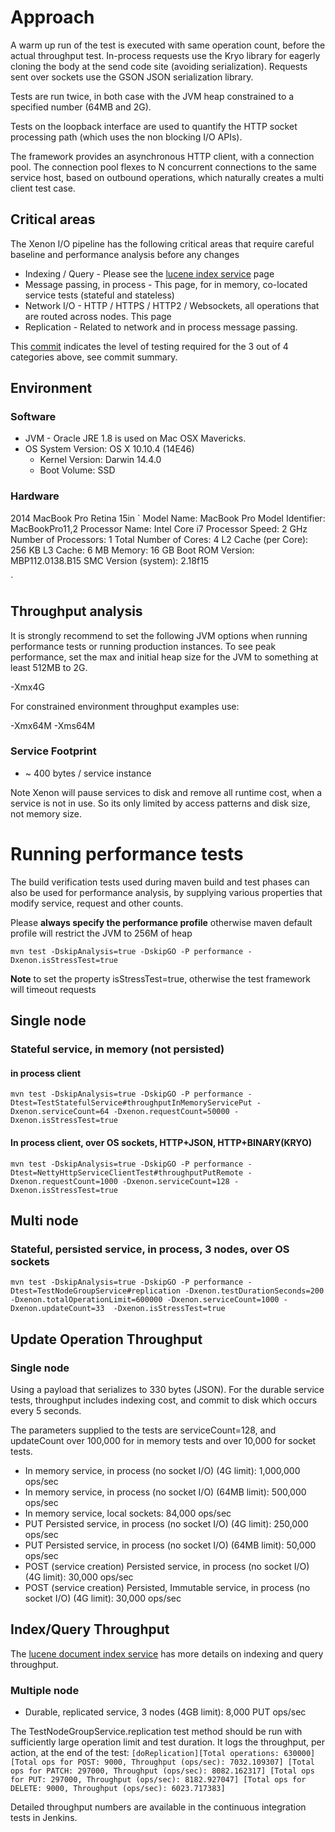# Approach
A warm up run of the test is executed with same operation count, before the actual throughput test. 
In-process requests use the Kryo library for eagerly cloning the body at the send code site (avoiding serialization). Requests sent over sockets use the GSON JSON serialization library. 

Tests are run twice, in both case with the JVM heap constrained to a specified number (64MB and 2G).

Tests on the loopback interface are used to quantify the HTTP socket processing path (which uses the non blocking I/O APIs).

The framework provides an asynchronous HTTP client, with a connection pool. The connection pool flexes to N concurrent connections to the same service host, based on outbound operations, which naturally creates a multi client test case.

## Critical areas

The Xenon I/O pipeline has the following critical areas that require careful baseline and performance analysis before any changes
 * Indexing / Query - Please see the [lucene index service](LuceneDocumentIndexService) page
 * Message passing, in process - This page, for in memory, co-located service tests (stateful and stateless)
 * Network I/O - HTTP / HTTPS / HTTP2 / Websockets, all operations that are routed across nodes. This page
 * Replication - Related to network and in process message passing.

This [commit](https://github.com/vmware/xenon/commit/57e0b064a11760089520a55e571f124ffd415ce3) indicates the level of testing required for the 3 out of 4 categories above, see commit summary.

## Environment
### Software

* JVM - Oracle JRE 1.8 is used on Mac OSX Mavericks.
* OS System Version:	OS X 10.10.4 (14E46)
  *  Kernel Version:	Darwin 14.4.0
  *  Boot Volume:	SSD

### Hardware
2014 MacBook Pro Retina 15in
`
  Model Name:	MacBook Pro
  Model Identifier:	MacBookPro11,2
  Processor Name:	Intel Core i7
  Processor Speed:	2 GHz
  Number of Processors:	1
  Total Number of Cores:	4
  L2 Cache (per Core):	256 KB
  L3 Cache:	6 MB
  Memory:	16 GB
  Boot ROM Version:	MBP112.0138.B15
  SMC Version (system):	2.18f15
 
`

## Throughput analysis
It is strongly recommend to set the following JVM options when running performance tests or running production instances. To see peak performance, set the max and initial heap size for the JVM to something at least 512MB to 2G.

-Xmx4G

For constrained environment throughput examples use:

-Xmx64M
-Xms64M

### Service Footprint
 * ~ 400 bytes / service instance

Note Xenon will pause services to disk and remove all runtime cost, when a service is not in use. So its only limited by access patterns and disk size, not memory size.

# Running performance tests

The build verification tests used during maven build and test phases can also be used for performance analysis, by supplying various properties that modify service, request and other counts.

Please **always specify the performance profile** otherwise maven default profile will restrict the JVM to 256M of heap

`
mvn test -DskipAnalysis=true -DskipGO -P performance -Dxenon.isStressTest=true
`

**Note** to set the property isStressTest=true, otherwise the test framework will timeout requests


## Single node
### Stateful service, in memory (not persisted)

#### in process client
`
mvn test -DskipAnalysis=true -DskipGO -P performance -Dtest=TestStatefulService#throughputInMemoryServicePut -Dxenon.serviceCount=64 -Dxenon.requestCount=50000 -Dxenon.isStressTest=true
`

#### In process client, over OS sockets, HTTP+JSON, HTTP+BINARY(KRYO)
`
mvn test -DskipAnalysis=true -DskipGO -P performance -Dtest=NettyHttpServiceClientTest#throughputPutRemote -Dxenon.requestCount=1000 -Dxenon.serviceCount=128 -Dxenon.isStressTest=true
`

## Multi node
### Stateful, persisted service, in process, 3 nodes, over OS sockets

`
mvn test -DskipAnalysis=true -DskipGO -P performance -Dtest=TestNodeGroupService#replication -Dxenon.testDurationSeconds=200 -Dxenon.totalOperationLimit=600000 -Dxenon.serviceCount=1000 -Dxenon.updateCount=33  -Dxenon.isStressTest=true
`

## Update Operation Throughput

### Single node
Using a payload that serializes to 330 bytes (JSON). For the durable service tests, throughput includes indexing cost, and commit to disk which occurs every 5 seconds.

The parameters supplied to the tests are serviceCount=128, and updateCount over 100,000 for in memory tests and over 10,000 for socket tests.

 * In memory service, in process (no socket I/O) (4G limit): 1,000,000 ops/sec
 * In memory service, in process (no socket I/O) (64MB limit): 500,000 ops/sec
 * In memory service, local sockets: 84,000 ops/sec
 * PUT Persisted service, in process (no socket I/O) (4G limit): 250,000 ops/sec
 * PUT Persisted service, in process (no socket I/O) (64MB limit): 50,000 ops/sec
 * POST (service creation) Persisted service, in process (no socket I/O) (4G limit): 30,000 ops/sec
 * POST (service creation) Persisted, Immutable service, in process (no socket I/O) (4G limit): 30,000 ops/sec

## Index/Query Throughput
The [lucene document index service](./luceneDocumentIndexService#performance) has more details on indexing and query throughput.

### Multiple node
 * Durable, replicated service, 3 nodes (4GB limit): 8,000 PUT ops/sec

The TestNodeGroupService.replication test method should be run with sufficiently large operation limit and test duration.
It logs the throughput, per action, at the end of the test:
`
[doReplication][Total operations: 630000]
[Total ops for POST: 9000, Throughput (ops/sec): 7032.109307]
[Total ops for PATCH: 297000, Throughput (ops/sec): 8082.162317]
[Total ops for PUT: 297000, Throughput (ops/sec): 8182.927047]
[Total ops for DELETE: 9000, Throughput (ops/sec): 6023.717383]
`

Detailed throughput numbers are available in the continuous integration tests in Jenkins.